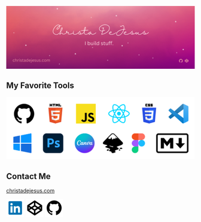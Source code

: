 ![Christa DeJesus](./iBuildStuff.png)

## My Favorite Tools

![Christa DeJesus](./myFavTools.png)

## Contact Me

[christadejesus.com](http://christadejesus.com)

<a href="https://linkedin.com/in/christa-dejesus/" target="_blank" rel="noreferrer">![linkedin](/linkedin-box-fill.svg)</a>
<a href="https://codepen.io/christadejesus" target="_blank" rel="noreferrer">![codepen](/codepen-line.svg)</a>
<a href="https://github.com/christadejesus" target="_blank" rel="noreferrer">![github](/github-fill.svg)</a>
